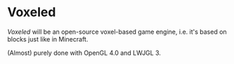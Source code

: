 # Voxeled
_Voxeled_ will be an open-source voxel-based game engine, i.e. it's based on blocks just like in Minecraft.

(Almost) purely done with OpenGL 4.0 and LWJGL 3.
